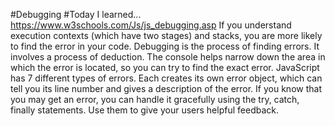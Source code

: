   #Debugging
  #Today I learned...
https://www.w3schools.com/Js/js_debugging.asp
If you understand execution contexts (which have two stages) and stacks, you are more likely to find the error in your code.
Debugging is the process of finding errors. It involves a process of deduction.
The console helps narrow down the area in which the error is located, so you can try to find the exact error.
JavaScript has 7 different types of errors. Each creates its own error object, which can tell you its line number and gives a description of the error.
If you know that you may get an error, you can handle it gracefully using the try, catch, finally statements. Use them to give your users helpful feedback.